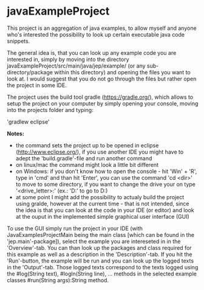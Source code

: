 # javaExampleProject
This project is an aggregation of java examples, to allow myself and anyone who's interested the possibility to look up certain executable java code snippets.

The general idea is, that you can look up any example code you are interested in, simply by moving into the directory javaExampleProject/src/main/java/jep/example/ (or any sub-directory/package within this directory) and opening the files you want to look at.
I would suggest that you do not go through the files but rather open the project in some IDE.

The project uses the build tool gradle (https://gradle.org/), which allows to setup the project on your computer by simply opening your console, moving into the projects folder and typing:

'gradlew eclipse'

**Notes:**
* the command sets the project up to be opened in eclipse (http://www.eclipse.org/), if you use another IDE you might have to adept the 'build.gradle'-file and run another command
* on linux/mac the command might look a little bit different
* on Windows: if you don't know how to open the console - hit 'Win' + 'R', type in 'cmd' and than hit 'Enter', you can use the command 'cd \<dir\>' to move to some directory, if you want to change the drive your on type '\<drive_letter>:' (ex.: 'D:' to go to D:)
* at some point I might add the possibility to actualy build the project using gralde, however at the current time - that is not intended, since the idea is that you can look at the code in your IDE (or editor) and look at the ouput in the implemented simple graphical user interface (GUI)

To use the GUI simply run the project in your IDE (with JavaExamplesProjectMain being the main class [which can be found in the 'jep.main'-package]), select the example you are intereseted in in the 'Overview'-tab.
You can than look up the packages and class required for this example as well as a description in the 'Description'-tab. If you hit the 'Run'-button, the example will be run and you can look up the logged texts in the 'Output'-tab.
Those logged texts correspond to the texts logged using the #log(String text), #logln(String line), ... methods in the selected example classes #run(String args):String method.
